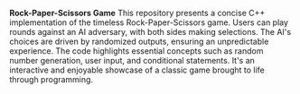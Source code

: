 **Rock-Paper-Scissors Game**
This repository presents a concise C++ implementation of the timeless Rock-Paper-Scissors game. 
Users can play rounds against an AI adversary, with both sides making selections. 
The AI's choices are driven by randomized outputs, ensuring an unpredictable experience. 
The code highlights essential concepts such as random number generation, user input, and conditional statements. 
It's an interactive and enjoyable showcase of a classic game brought to life through programming.
